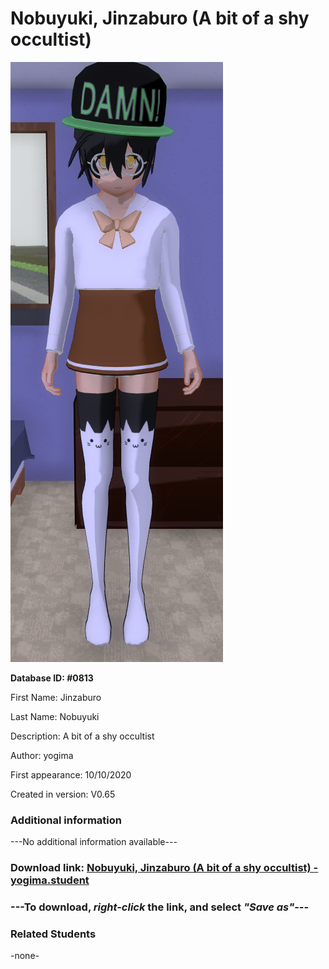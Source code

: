 # Nobuyuki, Jinzaburo (A bit of a shy occultist)

<img src="../../Files/Images/Nobuyuki, Jinzaburo (A bit of a shy occultist).png" title="Nobuyuki, Jinzaburo (A bit of a shy occultist) - yogima">

**Database ID: #0813**

First Name: Jinzaburo

Last Name: Nobuyuki

Description: A bit of a shy occultist

Author: yogima

First appearance: 10/10/2020

Created in version: V0.65

### Additional information

---No additional information available---

### Download link: <a href="https://raw.githubusercontent.com/Arbiter1223/Daigaku-Gurashi-Custom-Students/master/Files/Student%20Files/Nobuyuki%2C%20Jinzaburo%20(A%20bit%20of%20a%20shy%20occultist)%20-%20yogima.student">Nobuyuki, Jinzaburo (A bit of a shy occultist) - yogima.student</a>

### ---**To download, _right-click_ the link, and select _"Save as"_**---

### Related Students

-none-
